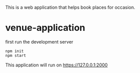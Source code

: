 This is a web application that helps book places for occasion.
# venue-application
first run the development server
```
npm init
npm start
```


This application will run on https://127.0.0.1:2000
